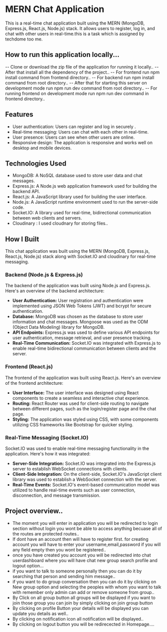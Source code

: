 # MERN Chat Application
This is a real-time chat application built using the MERN (MongoDB, Express.js, React.js, Node.js) stack. It allows users to register, log in, and chat with other users in real-time.this is a 
task which is assigned by techdome too me.

## How to run this application locally...
-- Clone or download the zip file of the application for running it locally..
-- After that install all the dependency of the project..
-- For frontend run npm install  command from frontend directory..
-- For backend run npm install command from root directory..
-- After that for starting this server on development mode  run npm run dev command from root directory..
-- For running frontend on development mode run npm run dev command in frontend  directory..


## Features

- User authentication: Users can register and log in securely .
- Real-time messaging: Users can chat with each other in real-time.
- User presence: Users can see when other users are online.
- Responsive design: The application is responsive and works well on desktop and mobile devices.

## Technologies Used

- MongoDB: A NoSQL database used to store user data and chat messages.
- Express.js: A Node.js web application framework used for building the backend API.
- React.js: A JavaScript library used for building the user interface.
- Node.js: A JavaScript runtime environment used to run the server-side code.
- Socket.IO: A library used for real-time, bidirectional communication between web clients and servers.
- Cloudinary : I used cloudnary for storing files..

## How I Built

This chat application was built using the MERN (MongoDB, Express.js, React.js, Node.js) stack along with Socket.IO and cloudinary for real-time messaging.

### Backend (Node.js & Express.js)

The backend of the application was built using Node.js and Express.js. Here's an overview of the backend architecture:

- **User Authentication:** User registration and authentication were implemented using JSON Web Tokens (JWT) and bcrypt for secure authentication.
- **Database:** MongoDB was chosen as the database to store user information and chat messages. Mongoose was used as the ODM (Object Data Modeling) library for MongoDB.
- **API Endpoints:** Express.js was used to define various API endpoints for user authentication, message retrieval, and user presence tracking.
- **Real-Time Communication:** Socket.IO was integrated with Express.js to enable real-time bidirectional communication between clients and the server.

### Frontend (React.js)

The frontend of the application was built using React.js. Here's an overview of the frontend architecture:

- **User Interface:** The user interface was designed using React components to create a seamless and interactive chat experience.
- **Routing:** React Router was used for client-side routing to navigate between different pages, such as the login/register page and the chat page.
- **Styling:** The application was styled using CSS, with some components utilizing CSS frameworks like Bootstrap for quicker styling.

### Real-Time Messaging (Socket.IO)

Socket.IO was used to enable real-time messaging functionality in the application. Here's how it was integrated:

- **Server-Side Integration:** Socket.IO was integrated into the Express.js server to establish WebSocket connections with clients.
- **Client-Side Integration:** On the client-side, Socket.IO's JavaScript client library was used to establish a WebSocket connection with the server.
- **Real-Time Events:** Socket.IO's event-based communication model was utilized to handle real-time events such as user connection, disconnection, and message transmission.

## Project overview..
- The moment you will enter in application you will be redirected to login section without login you wont be able to access anything becuase all of the routes are protected routes..
- If dont have an account then will have to register first. for creating account you will have to enter your username,email,password if you will any field empty then you wont be registered..
- once you have created you account you will be redirected into chat userdashboard where you will have chat new group search profile and logout option...
- if you want to talk to someone personally then you can do it by searching that person and sending him message..
- if you want to do group conversation then you can do it by clicking on New group option and selecting the peoples with whom you want to talk with remember only admin can add or remove someone from group..
- By Click on all group button all groups will be displayed if you want to join those group you can join by simply clicking on join group button
- By clicking on profile Button your details will be displayed you can update you details as well..
- By clicking on notification icon all notification will be displayed..
- By clicking on logout button you will be redirecected in Homepage....

